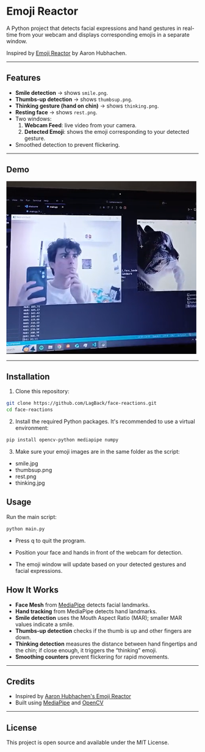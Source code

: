 # Emoji Reactor

A Python project that detects facial expressions and hand gestures in real-time from your webcam and displays corresponding emojis in a separate window.  

Inspired by [Emoji Reactor](https://github.com/aaronhubhachen/emoji-reactor) by Aaron Hubhachen.

---

## Features

- **Smile detection** → shows `smile.png`.
- **Thumbs-up detection** → shows `thumbsup.png`.
- **Thinking gesture (hand on chin)** → shows `thinking.png`.
- **Resting face** → shows `rest.png`.
- Two windows:
  1. **Webcam Feed**: live video from your camera.
  2. **Detected Emoji**: shows the emoji corresponding to your detected gesture.
- Smoothed detection to prevent flickering.

---

## Demo

![Demo Screenshot](demo_screenshot.png)

---

## Installation

1. Clone this repository:

```bash
git clone https://github.com/LagBack/face-reactions.git
cd face-reactions
```

2. Install the required Python packages. It's recommended to use a virtual environment:

```bash 
pip install opencv-python mediapipe numpy
```
3. Make sure your emoji images are in the same folder as the script:

- smile.jpg
- thumbsup.png
- rest.png
- thinking.jpg

## Usage

Run the main script:

```bash
python main.py
```

- Press q to quit the program.

- Position your face and hands in front of the webcam for detection.

- The emoji window will update based on your detected gestures and facial expressions.

## How It Works

- **Face Mesh** from [MediaPipe](https://github.com/google-ai-edge/mediapipe) detects facial landmarks.  
- **Hand tracking** from MediaPipe detects hand landmarks.  
- **Smile detection** uses the Mouth Aspect Ratio (MAR); smaller MAR values indicate a smile.  
- **Thumbs-up detection** checks if the thumb is up and other fingers are down.  
- **Thinking detection** measures the distance between hand fingertips and the chin; if close enough, it triggers the “thinking” emoji.  
- **Smoothing counters** prevent flickering for rapid movements.

---

## Credits

- Inspired by [Aaron Hubhachen's Emoji Reactor](https://github.com/aaronhubhachen/emoji-reactor)  
- Built using [MediaPipe](https://github.com/google-ai-edge/mediapipe) and [OpenCV](https://opencv.org/)

---

## License

This project is open source and available under the MIT License.
